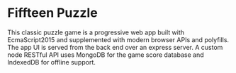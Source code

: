# Fiffteen Puzzle

This classic puzzle game is a progressive web app built with EcmaScript2015 and supplemented with modern browser APIs and polyfills. The app UI is served from the back end over an express server. A custom node RESTful API uses MongoDB for the game score database and IndexedDB for offline support.